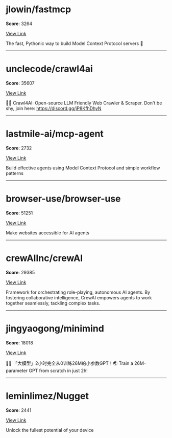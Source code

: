 
# jlowin/fastmcp

**Score**: 3264

[View Link](https://github.com/jlowin/fastmcp)

The fast, Pythonic way to build Model Context Protocol servers 🚀

---

# unclecode/crawl4ai

**Score**: 35607

[View Link](https://github.com/unclecode/crawl4ai)

🚀🤖 Crawl4AI: Open-source LLM Friendly Web Crawler & Scraper. Don't be shy, join here: https://discord.gg/jP8KfhDhyN

---

# lastmile-ai/mcp-agent

**Score**: 2732

[View Link](https://github.com/lastmile-ai/mcp-agent)

Build effective agents using Model Context Protocol and simple workflow patterns

---

# browser-use/browser-use

**Score**: 51251

[View Link](https://github.com/browser-use/browser-use)

Make websites accessible for AI agents

---

# crewAIInc/crewAI

**Score**: 29385

[View Link](https://github.com/crewAIInc/crewAI)

Framework for orchestrating role-playing, autonomous AI agents. By fostering collaborative intelligence, CrewAI empowers agents to work together seamlessly, tackling complex tasks.

---

# jingyaogong/minimind

**Score**: 18018

[View Link](https://github.com/jingyaogong/minimind)

🚀🚀 「大模型」2小时完全从0训练26M的小参数GPT！🌏 Train a 26M-parameter GPT from scratch in just 2h!

---

# leminlimez/Nugget

**Score**: 2441

[View Link](https://github.com/leminlimez/Nugget)

Unlock the fullest potential of your device
